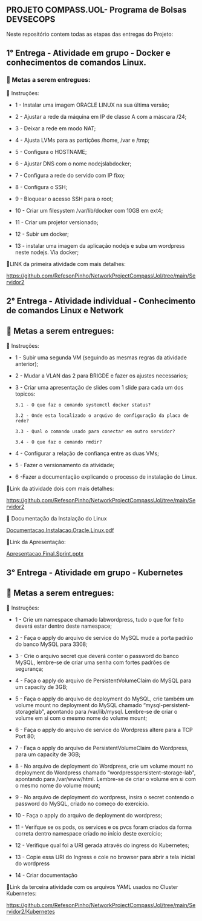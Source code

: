 ## PROJETO COMPASS.UOL- Programa de Bolsas DEVSECOPS

Neste repositório contem todas as etapas das entregas do Projeto:

## 1° Entrega - Atividade em grupo - Docker e conhecimentos de comandos Linux.

### 🎯 Metas a serem entregues:
📝 Instruções:

- 1 - Instalar uma imagem ORACLE LINUX na sua última versão; 

- 2 - Ajustar a rede da máquina em IP de classe A com a máscara /24; 

- 3 - Deixar a rede em modo NAT; 

- 4 - Ajusta LVMs para as partições /home, /var e /tmp; 

- 5 - Configura o HOSTNAME; 

- 6 - Ajustar DNS com o nome nodejslabdocker; 

- 7 - Configura a rede do servido com IP fixo; 

- 8 - Configura o SSH; 

- 9 - Bloquear o acesso SSH para o root; 

- 10 - Criar um filesystem /var/lib/docker com 10GB em ext4; 

- 11 - Criar um projetor versionado; 

- 12 - Subir um docker; 

- 13 - instalar uma imagem da aplicação nodejs e suba um wordpress neste nodejs. Via docker; 


📝LINK da primeira atividade com mais detalhes: 

https://github.com/RefesonPinho/NetworkProjectCompassUol/tree/main/Servidor2


## 2° Entrega - Atividade individual - Conhecimento de comandos Linux e Network


## 🎯 Metas a serem entregues:

📝 Instruções:

- 1 - Subir uma segunda VM (seguindo as mesmas regras da atividade anterior);

- 2 - Mudar a VLAN das 2 para BRIGDE e fazer os ajustes necessarios;

- 3 - Criar uma apresentação de slides com 1 slide para cada um dos topicos:

      3.1 - O que faz o comando systemctl docker status?

      3.2 - Onde esta localizado o arquivo de configuração da placa de rede?
 
      3.3 - Qual o comando usado para conectar em outro servidor?
      
      3.4 - O que faz o comando rmdir?

- 4 - Configurar a relação de confiança entre as duas VMs;

- 5 - Fazer o versionamento da atividade;

- 6 -Fazer a documentação explicando o processo de instalação do Linux.

📝Link da atividade dois com mais detalhes:

https://github.com/RefesonPinho/NetworkProjectCompassUol/tree/main/Servidor2

🐧 Documentação da Instalação do Linux

[Documentacao.Instalacao.Oracle.Linux.pdf](https://github.com/RefesonPinho/NetworkProjectCompassUol/files/9338255/Documentacao.Instalacao.Oracle.Linux.pdf)

📝Link da Apresentação: 

[Apresentacao.Final.Sprint.pptx](https://github.com/RefesonPinho/NetworkProjectCompassUol/files/9338235/Apresentacao.Final.Sprint.pptx)



## 3° Entrega - Atividade em grupo - Kubernetes


## 🎯 Metas a serem entregues:
📝 Instruções:
- 1 - Crie um namespace chamado labwordpress, tudo o que for feito deverá estar dentro deste namespace;

- 2 - Faça o apply do arquivo de service do MySQL mude a porta padrão do banco MySQL para 3308;

- 3 - Crie o arquivo secret que deverá conter o password do banco MySQL, lembre-se de criar uma senha com fortes padrões de segurança;

- 4 - Faça o apply do arquivo de PersistentVolumeClaim do MySQL para um capacity de 3GB;

- 5 - Faça o apply do arquivo de deployment do MySQL, crie também um volume mount no deployment do MySQL chamado “mysql-persistent-storagelab", apontando para /var/lib/mysql. Lembre-se de criar o volume em si com o mesmo nome do volume mount;

- 6 - Faça o apply do arquivo de service do Wordpress altere para a TCP Port 80;

- 7 - Faça o apply do arquivo de PersistentVolumeClaim do Wordpress, para um capacity de 3GB;

- 8 - No arquivo de deployment do Wordpress, crie um volume mount no deployment do Wordpress chamado “wordpresspersistent-storage-lab", apontando para /var/www/html. Lembre-se de criar o volume em si com o mesmo nome do volume mount;

- 9 - No arquivo de deployment do wordpress, insira o secret contendo o password do MySQL, criado no começo do exercício.

- 10 - Faça o apply do arquivo de deployment do wordpress;

- 11 - Verifque se os pods, os services e os pvcs foram criados da forma correta dentro namespace criado no início deste exercício;

- 12 - Verifique qual foi a URI gerada através do ingress do Kubernetes;

- 13 - Copie essa URI do Ingress e cole no browser para abrir a tela inicial do wordpress

- 14 - Criar documentação

📝Link da terceira atividade com os arquivos YAML usados no Cluster Kubernetes:

https://github.com/RefesonPinho/NetworkProjectCompassUol/tree/main/Servidor2/Kubernetes




